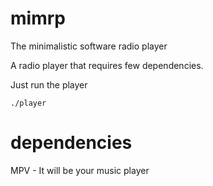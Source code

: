 # mimrp

The minimalistic software radio player

A radio player that requires few dependencies.

Just run the player 
```
./player
```

# dependencies

MPV - It will be your music player
